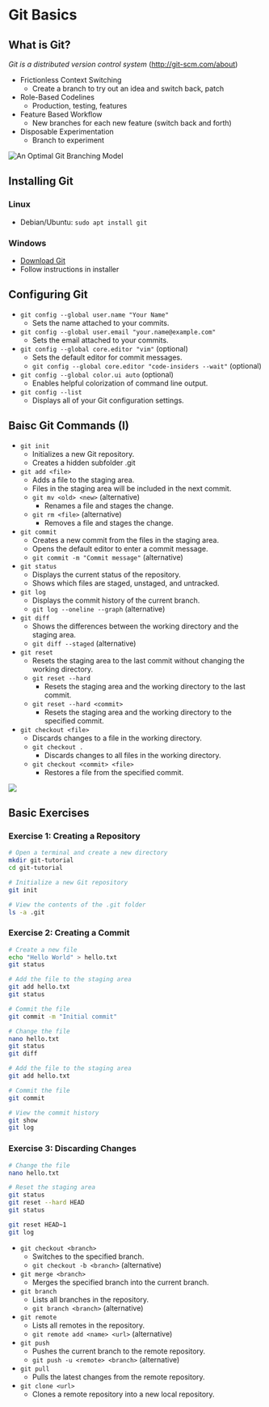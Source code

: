# Git Basics
## What is Git?
_Git is a distributed version control system_ (http://git-scm.com/about)

- Frictionless Context Switching
    - Create a branch to try out an idea and switch back, patch
- Role-Based Codelines
    - Production, testing, features
- Feature Based Workflow
    - New branches for each new feature (switch back and forth)
- Disposable Experimentation
    - Branch to experiment

![An Optimal Git Branching Model](https://mergebase.com/blog/git-v-branching-model/images/git-V.webp)

## Installing Git
### Linux
- Debian/Ubuntu: `sudo apt install git`
### Windows
- [Download Git](https://git-scm.com/downloads)
- Follow instructions in installer

## Configuring Git
- `git config --global user.name "Your Name"`
    - Sets the name attached to your commits.
- `git config --global user.email "your.name@example.com"`
    - Sets the email attached to your commits.
- `git config --global core.editor "vim"` (optional)
    - Sets the default editor for commit messages.
    - `git config --global core.editor "code-insiders --wait"` (optional)
- `git config --global color.ui auto` (optional)
    - Enables helpful colorization of command line output.
- `git config --list`
    - Displays all of your Git configuration settings.

## Baisc Git Commands (I)
- `git init`
    - Initializes a new Git repository.
    - Creates a hidden subfolder .git
- `git add <file>`
    - Adds a file to the staging area.
    - Files in the staging area will be included in the next commit.
    - `git mv <old> <new>` (alternative)
        - Renames a file and stages the change.
    - `git rm <file>` (alternative)
        - Removes a file and stages the change.
- `git commit`
    - Creates a new commit from the files in the staging area.
    - Opens the default editor to enter a commit message.
    - `git commit -m "Commit message"` (alternative)
- `git status`
    - Displays the current status of the repository.
    - Shows which files are staged, unstaged, and untracked.
- `git log`
    - Displays the commit history of the current branch.
    - `git log --oneline --graph` (alternative)
- `git diff`
    - Shows the differences between the working directory and the staging area.
    - `git diff --staged` (alternative)
- `git reset`
    - Resets the staging area to the last commit without changing the working directory.
    - `git reset --hard`
        - Resets the staging area and the working directory to the last commit.
    - `git reset --hard <commit>`
        - Resets the staging area and the working directory to the specified commit.
- `git checkout <file>`
    - Discards changes to a file in the working directory.
    - `git checkout .`
        - Discards changes to all files in the working directory.
    - `git checkout <commit> <file>`
        - Restores a file from the specified commit.

![](https://miro.medium.com/v2/resize:fit:720/format:webp/1*YtHZxDoRGyFi7RVqD8sk9g.png)

## Basic Exercises
### Exercise 1: Creating a Repository
```bash	
# Open a terminal and create a new directory
mkdir git-tutorial
cd git-tutorial

# Initialize a new Git repository
git init

# View the contents of the .git folder
ls -a .git
```

### Exercise 2: Creating a Commit
```bash
# Create a new file
echo "Hello World" > hello.txt
git status

# Add the file to the staging area
git add hello.txt
git status

# Commit the file
git commit -m "Initial commit"

# Change the file
nano hello.txt 
git status
git diff

# Add the file to the staging area
git add hello.txt

# Commit the file
git commit

# View the commit history
git show
git log
```

### Exercise 3: Discarding Changes

```bash
# Change the file
nano hello.txt 

# Reset the staging area
git status
git reset --hard HEAD
git status

git reset HEAD~1
git log
```














- `git checkout <branch>`
    - Switches to the specified branch.
    - `git checkout -b <branch>` (alternative)
- `git merge <branch>`
    - Merges the specified branch into the current branch.
- `git branch`
    - Lists all branches in the repository.
    - `git branch <branch>` (alternative)
- `git remote`
    - Lists all remotes in the repository.
    - `git remote add <name> <url>` (alternative)
- `git push`
    - Pushes the current branch to the remote repository.
    - `git push -u <remote> <branch>` (alternative)
- `git pull`
    - Pulls the latest changes from the remote repository.
- `git clone <url>`
    - Clones a remote repository into a new local repository.

